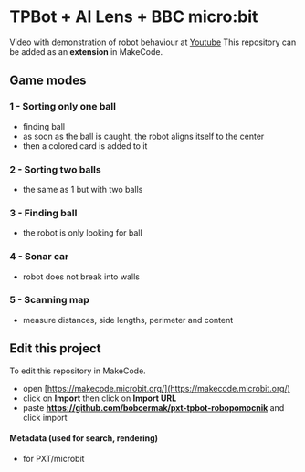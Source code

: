 # TPBot + AI Lens + BBC micro:bit

Video with demonstration of robot behaviour at [Youtube](https://www.youtube.com/watch?v=cEjl44lHPP4)
This repository can be added as an **extension** in MakeCode.

## Game modes

### 1 - Sorting only one ball

* finding ball
* as soon as the ball is caught, the robot aligns itself to the center
* then a colored card is added to it

### 2 - Sorting two balls

* the same as 1 but with two balls

### 3 - Finding ball

* the robot is only looking for ball

### 4 - Sonar car

* robot does not break into walls

### 5 - Scanning map

* measure distances, side lengths, perimeter and content

## Edit this project

To edit this repository in MakeCode.

* open [https://makecode.microbit.org/](https://makecode.microbit.org/)
* click on **Import** then click on **Import URL**
* paste **https://github.com/bobcermak/pxt-tpbot-robopomocnik** and click import

#### Metadata (used for search, rendering)

* for PXT/microbit
<script src="https://makecode.com/gh-pages-embed.js"></script><script>makeCodeRender("{{ site.makecode.home_url }}", "{{ site.github.owner_name }}/{{ site.github.repository_name }}");</script>
